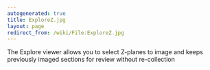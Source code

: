 ```yaml
---
autogenerated: true
title: ExploreZ.jpg
layout: page
redirect_from: /wiki/File:ExploreZ.jpg
---
```


The Explore viewer allows you to select Z-planes to image and keeps
previously imaged sections for review without re-collection
